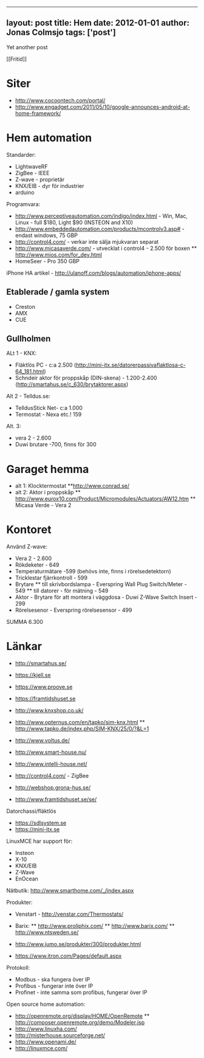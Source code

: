 
---
layout: post
title: Hem
date: 2012-01-01
author: Jonas Colmsjo
tags: ['post']
---

Yet another post





[[Fritid]]

# Siter

* http://www.cocoontech.com/portal/
* http://www.engadget.com/2011/05/10/google-announces-android-at-home-framework/

# Hem automation

Standarder:
* LightwaveRF
* ZigBee - IEEE
* Z-wave - proprietär
* KNX/EIB - dyr för industrier
* arduino


Programvara:
* http://www.perceptiveautomation.com/indigo/index.html - Win, Mac, Linux - full $180, Light $90 (INSTEON and X10)
* http://www.embeddedautomation.com/products/mcontrolv3.asp# - endast windows, 75 GBP
* http://control4.com/ - verkar inte sälja mjukvaran separat
* http://www.micasaverde.com/ - utvecklat i control4 - 2.500 för boxen
** http://www.mios.com/for_dev.html
* HomeSeer - Pro 350 GBP

iPhone HA artikel - http://ulanoff.com/blogs/automation/iphone-apps/

## Etablerade / gamla system

* Creston
* AMX
* CUE

## Gullholmen

ALt 1 - KNX:
* Fläktlös PC - c:a 2.500 (http://mini-itx.se/datorerpassivaflaktlosa-c-64_181.html)
* Schndeir aktor för proppskåp (DIN-skena) - 1.200-2.400 (http://smartahus.se/c_630/brytaktorer.aspx)

Alt 2 - Telldus.se:
* TelldusStick Net- c:a 1.000
* Termostat - Nexa etc.! 159

Alt. 3:
* vera 2 - 2.600
* Duwi brutare -700, finns för 300


# Garaget hemma

* alt 1: Klocktermostat
**http://www.conrad.se/
* alt 2: Aktor i proppskåp
** http://www.eurox10.com/Product/Micromodules/Actuators/AW12.htm
** Micasa Verde - Vera 2

# Kontoret

Använd Z-wave:
* Vera 2 - 2.600
* Rökdeketer - 649
* Temperaturmätare -599 (behövs inte, finns i rörelsedetektorn)
* Tricklestar fjärrkontroll - 599
* Brytare 
** till skrivbordslampa - Everspring Wall Plug Switch/Meter - 549
** till datorer - för mätning - 549
* Aktor - Brytare för att montera i väggdosa - Duwi Z-Wave Switch Insert - 299
* Rörelsesenor - Everspring rörelsesensor - 499

SUMMA 6.300


# Länkar

* http://smartahus.se/
* https://kjell.se
* https://www.proove.se
* https://framtidshuset.se
* http://www.knxshop.co.uk/
* http://www.opternus.com/en/tapko/sim-knx.html
** http://www.tapko.de/index.php/SIM-KNX/25/0/?&L=1
* http://www.voltus.de/
* http://www.smart-house.nu/
* http://www.intelli-house.net/
* http://control4.com/ - ZigBee

* http://webshop.grona-hus.se/
* http://www.framtidshuset.se/se/


Datorchassi/fläktlös
* https://sdlsystem.se
* https://mini-itx.se

LinuxMCE har support för:
* Insteon
* X-10
* KNX/EIB
* Z-Wave
* EnOcean


Nätbutik: http://www.smarthome.com/_/index.aspx


Produkter:
* Venstart - http://venstar.com/Thermostats/
* Barix:
** http://www.proliphix.com/
** http://www.barix.com/
** http://www.ntsweden.se/

* http://www.jumo.se/produkter/300/produkter.html
* https://www.itron.com/Pages/default.aspx


Protokoll:
* Modbus - ska fungera över IP
* Profibus - fungerar inte över IP
* Profinet - inte samma som profibus, fungerar över IP


Open source home automation:
* http://openremote.org/display/HOME/OpenRemote
** http://composer.openremote.org/demo/Modeler.jsp
* http://www.linuxha.com/
* http://misterhouse.sourceforge.net/
* http://www.openami.de/
* http://linuxmce.com/
